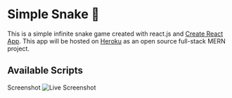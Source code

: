 # Simple Snake 🐍

This is a simple infinite snake game created with react.js and [Create React App](https://github.com/facebook/create-react-app). This app will be hosted on [Heroku](https;//heroku.com) as an open source full-stack MERN project.

## Available Scripts

Screenshot
![Live Screenshot](https://imgur.com/a/xgn9S7i)
